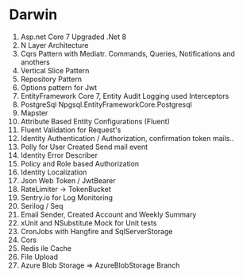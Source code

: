 # Darwin

1. Asp.net Core 7 Upgraded .Net 8
2. N Layer Architecture
3. Cqrs Pattern with Mediatr. Commands, Queries, Notifications and anothers
4. Vertical Slice Pattern
5. Repository Pattern
6. Options pattern for Jwt
7. EntityFramework Core 7, Entity Audit Logging used Interceptors
8. PostgreSql Npgsql.EntityFrameworkCore.Postgresql
9. Mapster
10. Attribute Based Entity Configurations (Fluent)
11. Fluent Validation for Request's
12. Identity Authentication / Authorization, confirmation token mails..
13. Polly for User Created Send mail event 
14. Identity Error Describer
15. Policy and Role based Authorization
16. Identity Localization
17. Json Web Token / JwtBearer
18. RateLimiter -> TokenBucket
19. Sentry.io for Log Monitoring
20. Serilog / Seq
21. Email Sender, Created Account and Weekly Summary
22. xUnit and NSubstitute Mock for Unit tests 
23. CronJobs with Hangfire and SqlServerStorage
24. Cors
25. Redis ile Cache
26. File Upload
27. Azure Blob Storage => AzureBlobStorage Branch
